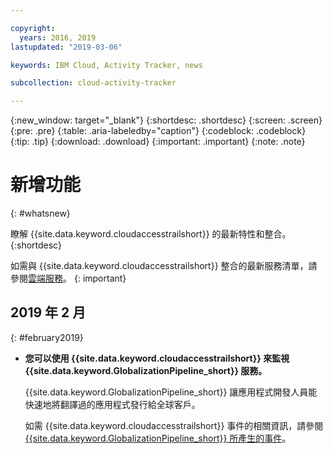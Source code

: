 ```yaml
---

copyright:
  years: 2016, 2019
lastupdated: "2019-03-06"

keywords: IBM Cloud, Activity Tracker, news

subcollection: cloud-activity-tracker

---
```


{:new_window: target="_blank"}
{:shortdesc: .shortdesc}
{:screen: .screen}
{:pre: .pre}
{:table: .aria-labeledby="caption"}
{:codeblock: .codeblock}
{:tip: .tip}
{:download: .download}
{:important: .important}
{:note: .note}

# 新增功能
{: #whatsnew}

瞭解 {{site.data.keyword.cloudaccesstrailshort}} 的最新特性和整合。
{:shortdesc}

如需與 {{site.data.keyword.cloudaccesstrailshort}} 整合的最新服務清單，請參閱[雲端服務](/docs/services/cloud-activity-tracker/reference?topic=cloud-activity-tracker-cloud_services#cloud_services)。
{: important}


## 2019 年 2 月
{: #february2019}

* **您可以使用 {{site.data.keyword.cloudaccesstrailshort}} 來監視 {{site.data.keyword.GlobalizationPipeline_short}} 服務。**

    {{site.data.keyword.GlobalizationPipeline_short}} 讓應用程式開發人員能快速地將翻譯過的應用程式發行給全球客戶。

    如需 {{site.data.keyword.cloudaccesstrailshort}} 事件的相關資訊，請參閱 [{{site.data.keyword.GlobalizationPipeline_short}} 所產生的事件](/docs/services/GlobalizationPipeline?topic=GlobalizationPipeline-gpat_events#gpat_events)。








